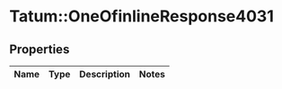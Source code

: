 # Tatum::OneOfinlineResponse4031

## Properties
Name | Type | Description | Notes
------------ | ------------- | ------------- | -------------

